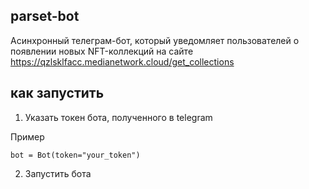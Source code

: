 ## parset-bot
Асинхронный телеграм-бот, который уведомляет пользователей о появлении новых NFT-коллекций на сайте https://qzlsklfacc.medianetwork.cloud/get_collections

## как запустить
1. Указать токен бота, полученного в telegram
  
  Пример
  ```
  bot = Bot(token="your_token")
  ```
  
2. Запустить бота
